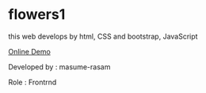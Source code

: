 # flowers1

this web develops by html, CSS and bootstrap, JavaScript

<a href ="https://masume-rasam.github.io/be-flowers/">Online Demo</a>

Developed by : masume-rasam

Role : Frontrnd

